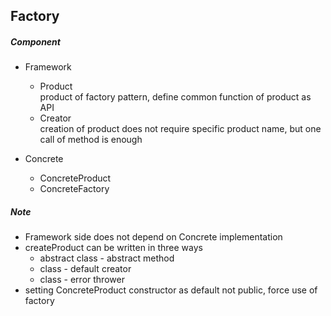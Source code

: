 ## Factory  

##### Component   
- Framework  
    - Product  
    product of factory pattern, define common function of product as API  
    - Creator  
    creation of product does not require specific product name, but one call of method is enough  
    
- Concrete   
    - ConcreteProduct
    - ConcreteFactory  
    
##### Note  
- Framework side does not depend on Concrete implementation  
- createProduct can be written in three ways
    - abstract class - abstract method  
    - class - default creator  
    - class - error thrower  
- setting ConcreteProduct constructor as default not public, force use of factory 
    
